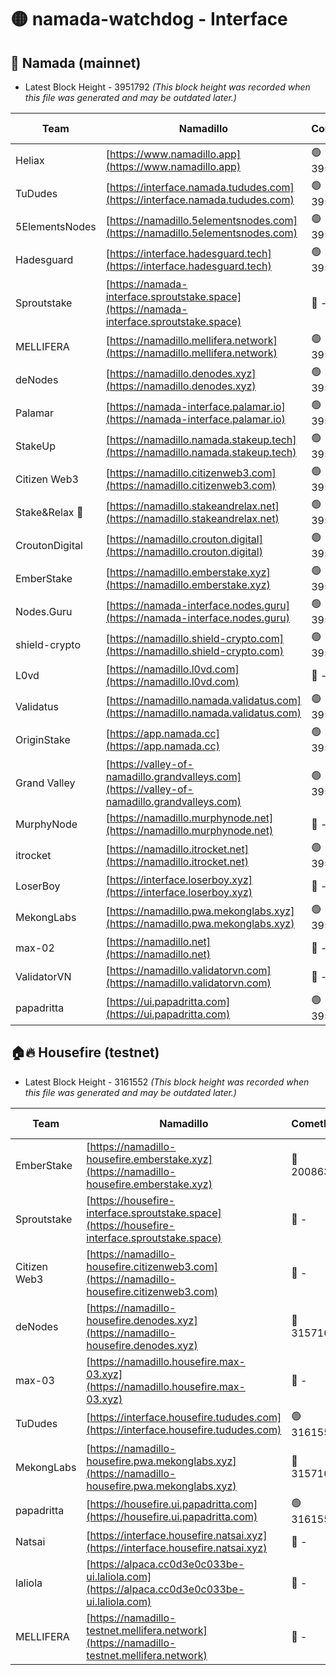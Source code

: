 # 🟡 namada-watchdog - Interface

## 🚀 Namada (mainnet)
- Latest Block Height - 3951792 *(This block height was recorded when this file was generated and may be outdated later.)*

| Team | Namadillo | CometBFT | Indexer | MASP Indexer |
|-|-|-|-|-|
| Heliax | [https://www.namadillo.app](https://www.namadillo.app) | 🟢 3951765 | 🟢 3951765 | 🟡 3951612 |
| TuDudes | [https://interface.namada.tududes.com](https://interface.namada.tududes.com) | 🟢 3951765 | 🟢 3951765 | 🟡 3951612 |
| 5ElementsNodes | [https://namadillo.5elementsnodes.com](https://namadillo.5elementsnodes.com) | 🟢 3951766 | 🟢 3951766 | 🟡 3951612 |
| Hadesguard | [https://interface.hadesguard.tech](https://interface.hadesguard.tech) | 🟢 3951766 | 🟢 3951766 | 🟡 3951612 |
| Sproutstake | [https://namada-interface.sproutstake.space](https://namada-interface.sproutstake.space) | 🔴 - | 🔴 3738134 | 🔴 - |
| MELLIFERA | [https://namadillo.mellifera.network](https://namadillo.mellifera.network) | 🟢 3951770 | 🟢 3951770 | 🔴 3765769 |
| deNodes | [https://namadillo.denodes.xyz](https://namadillo.denodes.xyz) | 🟢 3951770 | 🟢 3951770 | 🟡 3951612 |
| Palamar | [https://namada-interface.palamar.io](https://namada-interface.palamar.io) | 🟢 3951771 | 🟢 3951771 | 🟡 3951612 |
| StakeUp | [https://namadillo.namada.stakeup.tech](https://namadillo.namada.stakeup.tech) | 🟢 3951772 | 🟢 3951772 | 🟡 3951612 |
| Citizen Web3 | [https://namadillo.citizenweb3.com](https://namadillo.citizenweb3.com) | 🟢 3951772 | 🟢 3951772 | 🔴 3765769 |
| Stake&Relax 🦥 | [https://namadillo.stakeandrelax.net](https://namadillo.stakeandrelax.net) | 🟢 3951773 | 🟢 3951773 | 🔴 3765769 |
| CroutonDigital | [https://namadillo.crouton.digital](https://namadillo.crouton.digital) | 🟢 3951774 | 🟢 3951774 | 🟡 3951612 |
| EmberStake | [https://namadillo.emberstake.xyz](https://namadillo.emberstake.xyz) | 🟢 3951774 | 🟢 3951774 | 🟡 3951612 |
| Nodes.Guru | [https://namada-interface.nodes.guru](https://namada-interface.nodes.guru) | 🟢 3951775 | 🟢 3951775 | 🟡 3951612 |
| shield-crypto | [https://namadillo.shield-crypto.com](https://namadillo.shield-crypto.com) | 🟢 3951775 | 🟢 3951775 | 🟡 3951612 |
| L0vd | [https://namadillo.l0vd.com](https://namadillo.l0vd.com) | 🔴 - | 🔴 - | 🔴 - |
| Validatus | [https://namadillo.namada.validatus.com](https://namadillo.namada.validatus.com) | 🟢 3951778 | 🟢 3951778 | 🔴 3819812 |
| OriginStake | [https://app.namada.cc](https://app.namada.cc) | 🟢 3951779 | 🟢 3951779 | 🟡 3951612 |
| Grand Valley | [https://valley-of-namadillo.grandvalleys.com](https://valley-of-namadillo.grandvalleys.com) | 🟢 3951779 | 🟢 3951779 | 🟡 3951612 |
| MurphyNode | [https://namadillo.murphynode.net](https://namadillo.murphynode.net) | 🔴 - | 🔴 - | 🔴 - |
| itrocket | [https://namadillo.itrocket.net](https://namadillo.itrocket.net) | 🟢 3951782 | 🟢 3951782 | 🟡 3951612 |
| LoserBoy | [https://interface.loserboy.xyz](https://interface.loserboy.xyz) | 🔴 - | 🔴 - | 🔴 - |
| MekongLabs | [https://namadillo.pwa.mekonglabs.xyz](https://namadillo.pwa.mekonglabs.xyz) | 🟢 3951788 | 🟢 3951788 | 🟡 3951612 |
| max-02 | [https://namadillo.net](https://namadillo.net) | 🔴 - | 🔴 - | 🔴 - |
| ValidatorVN | [https://namadillo.validatorvn.com](https://namadillo.validatorvn.com) | 🔴 - | 🔴 - | 🔴 - |
| papadritta | [https://ui.papadritta.com](https://ui.papadritta.com) | 🟢 3951792 | 🟢 3951792 | 🟢 3951792 |

## 🏠🔥 Housefire (testnet)
- Latest Block Height - 3161552 *(This block height was recorded when this file was generated and may be outdated later.)*

| Team | Namadillo | CometBFT | Indexer | MASP Indexer |
|-|-|-|-|-|
| EmberStake | [https://namadillo-housefire.emberstake.xyz](https://namadillo-housefire.emberstake.xyz) | 🔴 2008636 | 🔴 - | 🔴 - |
| Sproutstake | [https://housefire-interface.sproutstake.space](https://housefire-interface.sproutstake.space) | 🔴 - | 🔴 - | 🔴 - |
| Citizen Web3 | [https://namadillo-housefire.citizenweb3.com](https://namadillo-housefire.citizenweb3.com) | 🔴 - | 🔴 - | 🔴 - |
| deNodes | [https://namadillo-housefire.denodes.xyz](https://namadillo-housefire.denodes.xyz) | 🔴 3157160 | 🔴 3157160 | 🔴 3157155 |
| max-03 | [https://namadillo.housefire.max-03.xyz](https://namadillo.housefire.max-03.xyz) | 🔴 - | 🔴 - | 🔴 - |
| TuDudes | [https://interface.housefire.tududes.com](https://interface.housefire.tududes.com) | 🟢 3161551 | 🟢 3161551 | 🟢 3161551 |
| MekongLabs | [https://namadillo-housefire.pwa.mekonglabs.xyz](https://namadillo-housefire.pwa.mekonglabs.xyz) | 🔴 3157160 | 🔴 3157160 | 🔴 3157155 |
| papadritta | [https://housefire.ui.papadritta.com](https://housefire.ui.papadritta.com) | 🟢 3161552 | 🟢 3161552 | 🟢 3161552 |
| Natsai | [https://interface.housefire.natsai.xyz](https://interface.housefire.natsai.xyz) | 🔴 - | 🔴 - | 🔴 - |
| laliola | [https://alpaca.cc0d3e0c033be-ui.laliola.com](https://alpaca.cc0d3e0c033be-ui.laliola.com) | 🔴 - | 🔴 - | 🔴 - |
| MELLIFERA | [https://namadillo-testnet.mellifera.network](https://namadillo-testnet.mellifera.network) | 🔴 - | 🔴 2778001 | 🔴 2607259 |

